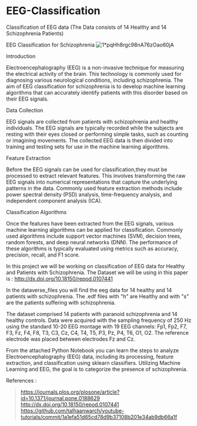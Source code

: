 # EEG-Classification
Classification of EEG data (The Data consists of 14 Healthy and 14 Schizophrenia Patients)

EEG Classification for Schizophrenia
                                    ![1*pqHh8rgc98nA76zOao60jA](https://user-images.githubusercontent.com/95843454/216945788-5a0852c7-4e3e-4a14-9991-cbd779f0f61c.jpeg)

Introduction

Electroencephalography (EEG) is a non-invasive technique for measuring the electrical activity of the brain.
This technology is commonly used for diagnosing various neurological conditions, including schizophrenia.
The aim of EEG classification for schizophrenia is to develop machine learning algorithms that can accurately
identify patients with this disorder based on their EEG signals.

Data Collection

EEG signals are collected from patients with schizophrenia and healthy individuals.
The EEG signals are typically recorded while the subjects are resting with their eyes closed or performing simple tasks,
such as counting or imagining movements.
The collected EEG data is then divided into training and testing sets for use in the machine learning algorithms.

Feature Extraction

Before the EEG signals can be used for classification,they must be processed to extract relevant features.
This involves transforming the raw EEG signals into numerical representations that capture the underlying patterns in the data.
Commonly used feature extraction methods include power spectral density (PSD) analysis, time-frequency analysis, and independent component analysis (ICA).

Classification Algorithms

Once the features have been extracted from the EEG signals,
various machine learning algorithms can be applied for classification.
Commonly used algorithms include support vector machines (SVM), decision trees, random forests, and deep neural networks (DNN).
The performance of these algorithms is typically evaluated using metrics such as accuracy, precision, recall, and F1 score.


In this project we will be working on classification of EEG data for Healthy and Patients with Schizophrenia.
The Dataset we will be using in this paper is : http://dx.doi.org/10.18150/repod.0107441

In the dataverse_files you will find the eeg data for 14 healthy and 14 patients with schizophrenia. The .edf files with "h" are Healthy and with "s" are the patients suffering with schizophrenia.

The dataset comprised 14 patients with paranoid schizophrenia and 14 healthy controls. Data were acquired with the sampling frequency of 250 Hz using the standard 10-20 EEG montage with 19 EEG channels: Fp1, Fp2, F7, F3, Fz, F4, F8, T3, C3, Cz, C4, T4, T5, P3, Pz, P4, T6, O1, O2. The reference electrode was placed between electrodes Fz and Cz.

From the attached Python Notebook you can learn the steps to analyze Electroencephalography (EEG) data, including its processing, feature extraction, and classification using sklearn classifiers. Utilizing Machine Learning and EEG, the goal is to categorize the presence of schizophrenia.



References :

> https://journals.plos.org/plosone/article?id=10.1371/journal.pone.0188629
> http://dx.doi.org/10.18150/repod.0107441
> https://github.com/talhaanwarch/youtube-tutorials/commit/1a1efa51d65cd78d9b37108b201e34ab9db66a1f
